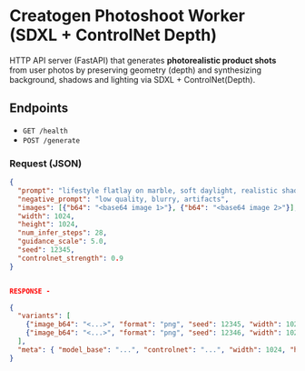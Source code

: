 # Creatogen Photoshoot Worker (SDXL + ControlNet Depth)

HTTP API server (FastAPI) that generates **photorealistic product shots**
from user photos by preserving geometry (depth) and synthesizing background,
shadows and lighting via SDXL + ControlNet(Depth).

## Endpoints

- `GET /health`
- `POST /generate`

### Request (JSON)

```json
{
  "prompt": "lifestyle flatlay on marble, soft daylight, realistic shadows",
  "negative_prompt": "low quality, blurry, artifacts",
  "images": [{"b64": "<base64 image 1>"}, {"b64": "<base64 image 2>"}],
  "width": 1024,
  "height": 1024,
  "num_infer_steps": 28,
  "guidance_scale": 5.0,
  "seed": 12345,
  "controlnet_strength": 0.9
}


RESPONSE -

{
  "variants": [
    {"image_b64": "<...>", "format": "png", "seed": 12345, "width": 1024, "height": 1024},
    {"image_b64": "<...>", "format": "png", "seed": 12346, "width": 1024, "height": 1024}
  ],
  "meta": { "model_base": "...", "controlnet": "...", "width": 1024, "height": 1024, "seed": 12345 }
}

